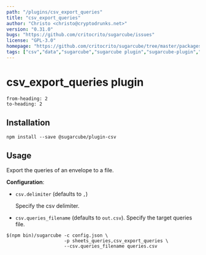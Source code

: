 ```yaml
---
path: "/plugins/csv_export_queries"
title: "csv_export_queries"
author: "Christo <christo@cryptodrunks.net>"
version: "0.31.0"
bugs: "https://github.com/critocrito/sugarcube/issues"
license: "GPL-3.0"
homepage: "https://github.com/critocrito/sugarcube/tree/master/packages/plugin-csv#readme"
tags: ["csv","data","sugarcube","sugarcube plugin","sugarcube-plugin","transformation"]
---
```

# csv_export_queries plugin

```toc
from-heading: 2
to-heading: 2
```

## Installation

```shell
npm install --save @sugarcube/plugin-csv
```


## Usage

Export the queries of an envelope to a file.

**Configuration**:

-   `csv.delimiter` (defaults to `,`)

    Specify the csv delimiter.

-   `csv.queries_filename` (defaults to `out.csv`). Specify the target queries file.

```shell
$(npm bin)/sugarcube -c config.json \
                     -p sheets_queries,csv_export_queries \
                     --csv.queries_filename queries.csv
```

